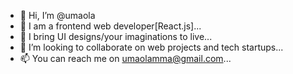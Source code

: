- 👋 Hi, I’m @umaola
- 👀 I am a frontend web developer[React.js]...
- 🌱 I bring UI designs/your imaginations to live...
- 💞️ I’m looking to collaborate on web projects and tech startups...
- 📫 You can reach me on umaolamma@gmail.com...

